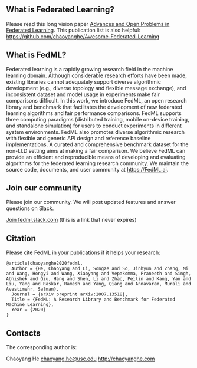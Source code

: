 ## What is Federated Learning?
Please read this long vision paper [Advances and Open Problems in Federated Learning](https://arxiv.org/abs/1912.04977).
This publication list is also helpful: https://github.com/chaoyanghe/Awesome-Federated-Learning

## What is FedML?
Federated learning is a rapidly growing research field in the machine learning domain. Although considerable research efforts have been made, existing libraries cannot adequately support diverse algorithmic development (e.g., diverse topology and flexible message exchange), and inconsistent dataset and model usage in experiments make fair comparisons difficult. In this work, we introduce FedML, an open research library and benchmark that facilitates the development of new federated learning algorithms and fair performance comparisons. FedML supports three computing paradigms (distributed training, mobile on-device training, and standalone simulation) for users to conduct experiments in different system environments. FedML also promotes diverse algorithmic research with flexible and generic API design and reference baseline implementations. A curated and comprehensive benchmark dataset for the non-I.I.D setting aims at making a fair comparison. We believe FedML can provide an efficient and reproducible means of developing and evaluating algorithms for the federated learning research community. We maintain the source code, documents, and user community at https://FedML.ai.

## Join our community
Please join our community. We will post updated features and answer questions on Slack.

[Join fedml.slack.com](https://join.slack.com/t/fedml/shared_invite/zt-havwx1ee-a1xfOUrATNfc9DFqU~r34w)
(this is a link that never expires)

## Citation
Please cite FedML in your publications if it helps your research:
```
@article{chaoyanghe2020fedml,
  Author = {He, Chaoyang and Li, Songze and So, Jinhyun and Zhang, Mi and Wang, Hongyi and Wang, Xiaoyang and Vepakomma, Praneeth and Singh, Abhishek and Qiu, Hang and Shen, Li and Zhao, Peilin and Kang, Yan and Liu, Yang and Raskar, Ramesh and Yang, Qiang and Annavaram, Murali and Avestimehr, Salman},
  Journal = {arXiv preprint arXiv:2007.13518},
  Title = {FedML: A Research Library and Benchmark for Federated Machine Learning},
  Year = {2020}
}
```

## Contacts
The corresponding author is:
 
Chaoyang He
chaoyang.he@usc.edu
http://chaoyanghe.com
